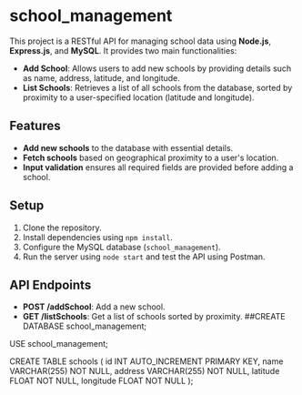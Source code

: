 # school_management

This project is a RESTful API for managing school data using **Node.js**, **Express.js**, and **MySQL**. It provides two main functionalities:

- **Add School**: Allows users to add new schools by providing details such as name, address, latitude, and longitude.
- **List Schools**: Retrieves a list of all schools from the database, sorted by proximity to a user-specified location (latitude and longitude).

## Features
- **Add new schools** to the database with essential details.
- **Fetch schools** based on geographical proximity to a user's location.
- **Input validation** ensures all required fields are provided before adding a school.

## Setup

1. Clone the repository.
2. Install dependencies using `npm install`.
3. Configure the MySQL database (`school_management`).
4. Run the server using `node start` and test the API using Postman.

## API Endpoints
- **POST /addSchool**: Add a new school.
- **GET /listSchools**: Get a list of schools sorted by proximity.
##CREATE DATABASE school_management;

USE school_management;

CREATE TABLE schools (
    id INT AUTO_INCREMENT PRIMARY KEY,
    name VARCHAR(255) NOT NULL,
    address VARCHAR(255) NOT NULL,
    latitude FLOAT NOT NULL,
    longitude FLOAT NOT NULL
);
